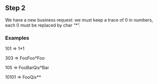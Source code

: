 ## Step 2
We have a new business request: we must keep a trace of 0 in numbers, each 0 must be replaced by char “*”.

### Examples
101   => 1*1

303   => FooFoo*Foo

105   => FooBarQix*Bar

10101 => FooQix**